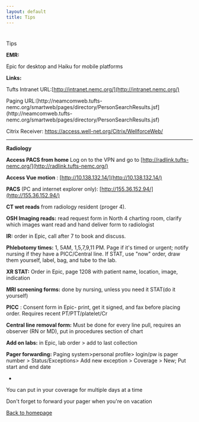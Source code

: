 ```yaml
---
layout: default
title: Tips
---
```

# 
Tips



**EMR:**



Epic for desktop and Haiku for mobile platforms



**Links:**



Tufts Intranet URL:[http://intranet.nemc.org/](http://intranet.nemc.org/)



Paging URL:[http://neamcomweb.tufts-
nemc.org/smartweb/pages/directory/PersonSearchResults.jsf](http://neamcomweb.tufts-
nemc.org/smartweb/pages/directory/PersonSearchResults.jsf)



Citrix Receiver: https://access.well-net.org/Citrix/WellforceWeb/



---


**Radiology**



**Access PACS from home** Log on to the VPN and go to [http://radlink.tufts-nemc.org/](http://radlink.tufts-nemc.org/)



**Access Vue motion** : [http://10.138.132.14/](http://10.138.132.14/)



**PACS** (PC and internet explorer only): [http://155.36.152.94/](http://155.36.152.94/)



**CT wet reads** from radiology resident (proger 4).



**OSH Imaging reads:** read request form in North 4 charting room, clarify which images want read
and hand deliver form to radiologist



**IR:** order in Epic, call after 7 to book and discuss.



**Phlebotomy times:** 1, 5AM, 1,5,7,9,11 PM. Page if it's timed or urgent; notify nursing if
they have a PICC/Central line. If STAT, use "now" order, draw them yourself, label, bag, and tube to
the lab.



**XR STAT:** Order in Epic, page 1208 with patient name, location, image, indication



**MRI screening forms:** done by nursing, unless you need it STAT(do it yourself)



**PICC** : Consent form in Epic- print, get it signed, and fax before placing order. Requires
recent PT/PTT/platelet/Cr



**Central line removal form:** Must be done for every line pull, requires an observer (RN or
MD), put in procedures section of chart



**Add on labs:** in Epic, lab order \> add to last collection



**Pager forwarding:** Paging system\>personal profile\> login/pw is pager number \> Status/Exceptions\>
Add new exception \> Coverage \> New; Put start and end date



- 

You can put in your coverage for multiple days at a time




Don't forget to forward your pager when you're on vacation




[Back to homepage](index.html)


